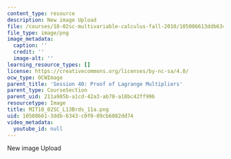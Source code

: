 ```yaml
---
content_type: resource
description: New image Upload
file: /courses/18-02sc-multivariable-calculus-fall-2010/105086613ddb6343c0f009cb6082dd74_MIT18_02SC_L13Brds_11a.png
file_type: image/png
image_metadata:
  caption: ''
  credit: ''
  image-alt: ''
learning_resource_types: []
license: https://creativecommons.org/licenses/by-nc-sa/4.0/
ocw_type: OCWImage
parent_title: 'Session 40: Proof of Lagrange Multipliers'
parent_type: CourseSection
parent_uid: 211a985b-a1cd-42a3-ab78-a18bc42ff996
resourcetype: Image
title: MIT18_02SC_L13Brds_11a.png
uid: 10508661-3ddb-6343-c0f0-09cb6082dd74
video_metadata:
  youtube_id: null
---
```

New image Upload